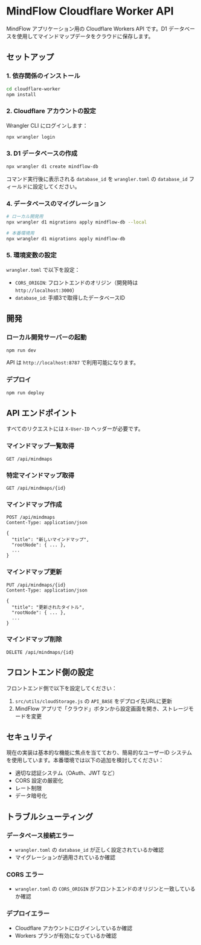 # MindFlow Cloudflare Worker API

MindFlow アプリケーション用の Cloudflare Workers API です。D1 データベースを使用してマインドマップデータをクラウドに保存します。

## セットアップ

### 1. 依存関係のインストール

```bash
cd cloudflare-worker
npm install
```

### 2. Cloudflare アカウントの設定

Wrangler CLI にログインします：

```bash
npx wrangler login
```

### 3. D1 データベースの作成

```bash
npx wrangler d1 create mindflow-db
```

コマンド実行後に表示される `database_id` を `wrangler.toml` の `database_id` フィールドに設定してください。

### 4. データベースのマイグレーション

```bash
# ローカル開発用
npx wrangler d1 migrations apply mindflow-db --local

# 本番環境用
npx wrangler d1 migrations apply mindflow-db
```

### 5. 環境変数の設定

`wrangler.toml` で以下を設定：

- `CORS_ORIGIN`: フロントエンドのオリジン（開発時は `http://localhost:3000`）
- `database_id`: 手順3で取得したデータベースID

## 開発

### ローカル開発サーバーの起動

```bash
npm run dev
```

API は `http://localhost:8787` で利用可能になります。

### デプロイ

```bash
npm run deploy
```

## API エンドポイント

すべてのリクエストには `X-User-ID` ヘッダーが必要です。

### マインドマップ一覧取得
```
GET /api/mindmaps
```

### 特定マインドマップ取得
```
GET /api/mindmaps/{id}
```

### マインドマップ作成
```
POST /api/mindmaps
Content-Type: application/json

{
  "title": "新しいマインドマップ",
  "rootNode": { ... },
  ...
}
```

### マインドマップ更新
```
PUT /api/mindmaps/{id}
Content-Type: application/json

{
  "title": "更新されたタイトル",
  "rootNode": { ... },
  ...
}
```

### マインドマップ削除
```
DELETE /api/mindmaps/{id}
```

## フロントエンド側の設定

フロントエンド側で以下を設定してください：

1. `src/utils/cloudStorage.js` の `API_BASE` をデプロイ先URLに更新
2. MindFlow アプリで「クラウド」ボタンから設定画面を開き、ストレージモードを変更

## セキュリティ

現在の実装は基本的な機能に焦点を当てており、簡易的なユーザーID システムを使用しています。本番環境では以下の追加を検討してください：

- 適切な認証システム（OAuth、JWT など）
- CORS 設定の厳密化
- レート制限
- データ暗号化

## トラブルシューティング

### データベース接続エラー
- `wrangler.toml` の `database_id` が正しく設定されているか確認
- マイグレーションが適用されているか確認

### CORS エラー
- `wrangler.toml` の `CORS_ORIGIN` がフロントエンドのオリジンと一致しているか確認

### デプロイエラー
- Cloudflare アカウントにログインしているか確認
- Workers プランが有効になっているか確認